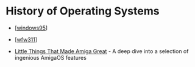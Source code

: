 History of Operating Systems
============================

* [[windows95]]
* [[wfw311]]

* [Little Things That Made Amiga Great](https://datagubbe.se/ltmag/) - A deep dive into a selection of ingenious AmigaOS features

[//begin]: # "Autogenerated link references for markdown compatibility"
[windows95]: windows95.md "Windows 95"
[wfw311]: wfw311.md "Windows for Workgroups 3.11"
[//end]: # "Autogenerated link references"
